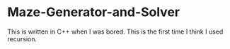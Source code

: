 # Maze-Generator-and-Solver

This is written in C++ when I was bored. This is the first time I think I used recursion.

